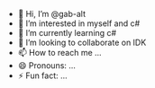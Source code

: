 - 👋 Hi, I’m @gab-alt
- 👀 I’m interested in myself and c#
- 🌱 I’m currently learning c#
- 💞️ I’m looking to collaborate on IDK
- 📫 How to reach me ...
- 😄 Pronouns: ...
- ⚡ Fun fact: ...

<!---
gab-alt/gab-alt is a ✨ special ✨ repository because its `README.md` (this file) appears on your GitHub profile.
You can click the Preview link to take a look at your changes.
--->
